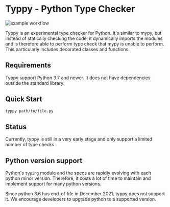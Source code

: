 # Typpy - Python Type Checker

![example workflow](https://github.com/frapa/typpy/actions/workflows/main.yml/badge.svg)

Typpy is an experimental type checker for Python. It's similar to mypy,
but instead of statically checking the code, it dynamically imports the
modules and is therefore able to perform type check that mypy is unable
to perform. This particularly includes decorated classes and functions.

## Requirements

Typpy support Python 3.7 and newer. It does not have dependencies outside
the standard library.

## Quick Start

```bash
typpy path/to/file.py
```

## Status

Currently, typpy is still in a very early stage and only support a limited
number of type checks. 

## Python version support

Python's `typing` module and the specs are rapidly evolving with each python
minor version. Therefore, it costs a lot of time to maintain and implement
support for many python versions.

Since python 3.6 has end-of-life in December 2021, typpy does not support it. 
We encourage developers to upgrade python to a supported version.
